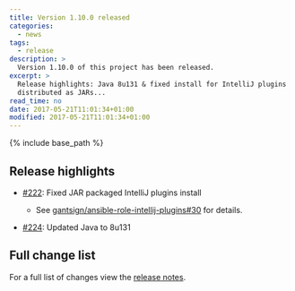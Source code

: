 ```yaml
---
title: Version 1.10.0 released
categories:
  - news
tags:
  - release
description: >
  Version 1.10.0 of this project has been released.
excerpt: >
  Release highlights: Java 8u131 & fixed install for IntelliJ plugins
  distributed as JARs...
read_time: no
date: 2017-05-21T11:01:34+01:00
modified: 2017-05-21T11:01:34+01:00
---
```


{% include base_path %}

## Release highlights

* [#222](https://github.com/gantsign/development-environment/pull/222):
  Fixed JAR packaged IntelliJ plugins install
    * See [gantsign/ansible-role-intellij-plugins#30](https://github.com/gantsign/ansible-role-intellij-plugins/pull/30)
        for details.

* [#224](https://github.com/gantsign/development-environment/pull/224):
  Updated Java to 8u131

## Full change list

For a full list of changes view the
[release notes](https://github.com/gantsign/development-environment/releases/tag/1.10.0).
